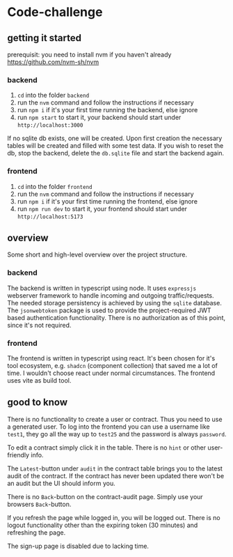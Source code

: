 # Code-challenge

## getting it started
prerequisit: you need to install nvm if you haven't already https://github.com/nvm-sh/nvm

### backend

1. `cd` into the folder `backend`
2. run the `nvm` command and follow the instructions if necessary
3. run `npm i` if it's your first time running the backend, else ignore
4. run `npm start` to start it, your backend should start under `http://localhost:3000`

If no sqlite db exists, one will be created.
Upon first creation the necessary tables will be created and filled with some test data.
If you wish to reset the db, stop the backend, delete  the `db.sqlite` file and start the backend again.

### frontend
1. `cd` into the folder `frontend`
2. run the `nvm` command and follow the instructions if necessary
3. run `npm i` if it's your first time running the frontend, else ignore
4. run `npm run dev` to start it, your frontend should start under `http://localhost:5173`

## overview
Some short and high-level overview over the project structure.

### backend
The backend is written in typescript using node. It uses `expressjs` webserver framework to handle incoming and outgoing traffic/requests. The needed storage persistency is achieved by using the `sqlite` database. The `jsonwebtoken` package is used to provide the project-required JWT based authentication functionality. There is no authorization as of this point, since it's not required.

### frontend
The frontend is written in typescript using react. It's been chosen for it's tool ecosystem, e.g. `shadcn` (component collection) that saved me a lot of time. I wouldn't choose react under normal circumstances. The frontend uses vite as build tool.

## good to know
There is no functionality to create a user or contract. Thus you need to use a generated user. To log into the frontend  you can use a username like `test1`, they go all the way up to `test25` and the password is always `password`.

To edit a contract simply click it in the table. There is no `hint` or other user-friendly info.

The `Latest`-button under `audit` in the contract table brings you to the latest audit of the contract. If the contract has never been updated there won't be an audit but the UI should inform you.

There is no `Back`-button on the contract-audit page. Simply use your browsers `Back`-button. 

If you refresh the page while logged in, you will be logged out. There is no logout functionality other than the expiring token (30 minutes) and refreshing the page.

The sign-up page is disabled due to lacking time.
